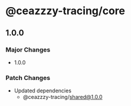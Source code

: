 # @ceazzzy-tracing/core

## 1.0.0

### Major Changes

- 1.0.0

### Patch Changes

- Updated dependencies
  - @ceazzzy-tracing/shared@1.0.0
